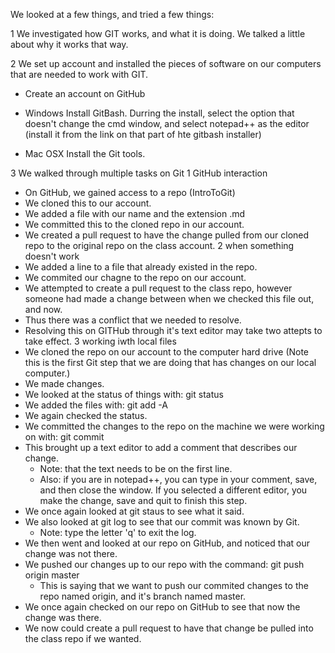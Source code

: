 We looked at a few things, and tried a few things:


1 We investigated how GIT works, and what it is doing.  We talked a little about why it works that way.

2 We set up account and installed the pieces of software on our computers that are needed to work with GIT.
  * Create an account on GitHub
  
  * Windows
    Install GitBash.  Durring the install, select the option that doesn't change the cmd window, and select notepad++ as the editor (install it from the link on that part of hte gitbash installer)
    
  * Mac OSX
    Install the Git tools.
    
3 We walked through multiple tasks on Git
  1 GitHub interaction
  * On GitHub, we gained access to a repo (IntroToGit)
  * We cloned this to our account.
  * We added a file with our name and the extension .md
  * We committed this to the cloned repo in our account.
  * We created a pull request to have the change pulled from our cloned repo to the original repo on the class account.
  2 when something doesn't work
  * We added a line to a file that already existed in the repo.
  * We commited our chagne to the repo on our account.
  * We attempted to create a pull request to the class repo, however someone had made a change between when we checked this file out, and now.
  * Thus there was a conflict that we needed to resolve.
  * Resolving this on GITHub through it's text editor may take two attepts to take effect.
  3 working iwth local files
  * We cloned the repo on our account to the computer hard drive (Note this is the first Git step that we are doing that has changes on our local computer.)
  * We made changes.
  * We looked at the status of things with: git status
  * We added the files with: git add -A
  * We again checked the status.
  * We committed the changes to the repo on the machine we were working on with: git commit
  * This brought up a text editor to add a comment that describes our change.
    * Note: that the text needs to be on the first line.
    * Also: if you are in notepad++, you can type in your comment, save, and then close the window.  If you selected a different editor, you make the change, save and quit to finish this step.
  * We once again looked at git staus to see what it said.
  * We also looked at git log to see that our commit was known by Git.
    * Note: type the letter 'q' to exit the log.
  * We then went and looked at our repo on GitHub, and noticed that our change was not there.
  * We pushed our changes up to our repo with the command: git push origin master
    * This is saying that we want to push our commited changes to the repo named origin, and it's branch named master.
  * We once again checked on our repo on GitHub to see that now the change was there.
  * We now could create a pull request to have that change be pulled into the class repo if we wanted.
